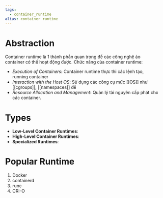 ```yaml
---
tags:
  - container_runtime
alias: container runtime
---
```

# Abstraction
Container runtime là 1 thành phần quan trọng để các công nghệ ảo container có thể hoạt động được.
Chức năng của container runtime:
- _Execution of Containers_: Container runtime thực thi các lệnh tạo, running container
- _Interaction with the Host OS_: Sử dụng các công cụ mức [[OS]] như [[cgroups]], [[namespaces]] để
- _Resource Allocation and Management_: Quản lý tài nguyên cấp phát cho các container.

# Types
- **Low-Level Container Runtimes**: 
- **High-Level Container Runtimes**: 
- **Specialized Runtimes**: 

# Popular Runtime
1. Docker
2. containerd
3. runc
4. CRI-O